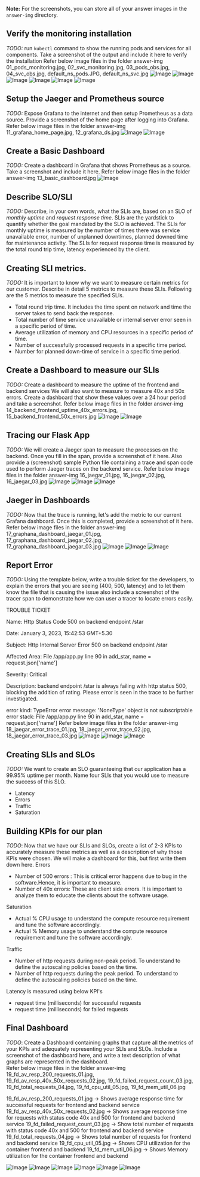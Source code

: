 **Note:** For the screenshots, you can store all of your answer images in the `answer-img` directory.

## Verify the monitoring installation

*TODO:* run `kubectl` command to show the running pods and services for all components. Take a screenshot of the output and include it here to verify the installation
Refer below image files in the folder answer-img
01_pods_monitoring.jpg, 02_svc_monitoring.jpg, 03_pods_obs.jpg, 04_svc_obs.jpg, default_ns_pods.JPG, default_ns_svc.jpg
![Image](https://github.com/sumanbgl/CNAND_nd064_C4_Observability_Starter_Files/blob/master/Project_Starter_Files-Building_a_Metrics_Dashboard/answer-img/01_pods_monitoring.JPG)
![Image](https://github.com/sumanbgl/CNAND_nd064_C4_Observability_Starter_Files/blob/master/Project_Starter_Files-Building_a_Metrics_Dashboard/answer-img/02_svc_monitoring.JPG)
![Image](https://github.com/sumanbgl/CNAND_nd064_C4_Observability_Starter_Files/blob/master/Project_Starter_Files-Building_a_Metrics_Dashboard/answer-img/03_pods_obs.JPG)
![Image](https://github.com/sumanbgl/CNAND_nd064_C4_Observability_Starter_Files/blob/master/Project_Starter_Files-Building_a_Metrics_Dashboard/answer-img/04_svc_obs.JPG)
![Image](https://github.com/sumanbgl/CNAND_nd064_C4_Observability_Starter_Files/blob/master/Project_Starter_Files-Building_a_Metrics_Dashboard/answer-img/default_ns_pods.JPG)
![Image](https://github.com/sumanbgl/CNAND_nd064_C4_Observability_Starter_Files/blob/master/Project_Starter_Files-Building_a_Metrics_Dashboard/answer-img/default_ns_svc.JPG)

## Setup the Jaeger and Prometheus source
*TODO:* Expose Grafana to the internet and then setup Prometheus as a data source. Provide a screenshot of the home page after logging into Grafana.
Refer below image files in the folder answer-img
11_grafana_home_page.jpg, 12_grafana_ds.jpg
![Image](https://github.com/sumanbgl/CNAND_nd064_C4_Observability_Starter_Files/blob/master/Project_Starter_Files-Building_a_Metrics_Dashboard/answer-img/11_grafana_home_page.JPG)
![Image](https://github.com/sumanbgl/CNAND_nd064_C4_Observability_Starter_Files/blob/master/Project_Starter_Files-Building_a_Metrics_Dashboard/answer-img/12_grafana_ds.JPG)

## Create a Basic Dashboard
*TODO:* Create a dashboard in Grafana that shows Prometheus as a source. Take a screenshot and include it here.
Refer below image files in the folder answer-img
13_basic_dashboard.jpg
![Image](https://github.com/sumanbgl/CNAND_nd064_C4_Observability_Starter_Files/blob/master/Project_Starter_Files-Building_a_Metrics_Dashboard/answer-img/13_basic_dashboard.JPG)

## Describe SLO/SLI
*TODO:* Describe, in your own words, what the SLIs are, based on an SLO of *monthly uptime* and *request response time*.
SLIs are the yardstick to quantify whether the goal mandated by the SLO is achieved. 
The SLIs for monthly uptime is measured by the number of times there was service unavailable error, number of unplanned downtimes, 
planned downed time for maintenance activity. 
The SLIs for request response time is measured by the total round trip time, latency experienced by the client.

## Creating SLI metrics.
*TODO:* It is important to know why we want to measure certain metrics for our customer. Describe in detail 5 metrics to measure these SLIs. 
Following are the 5 metrics to measure the specified SLIs.
 - Total round trip time. It includes the time spent on network and time the server takes to send back the response.
 - Total number of time service unavailable or internal server error seen in a specific period of time.
 - Average utilization of memory and CPU resources in a specific period of time.
 - Number of successfully processed requests in a specific time period.
 - Number for planned down-time of service in a specific time period.
 

## Create a Dashboard to measure our SLIs
*TODO:* Create a dashboard to measure the uptime of the frontend and backend services We will also want to measure to measure 40x and 50x errors. Create a dashboard that show these values over a 24 hour period and take a screenshot.
Refer below image files in the folder answer-img
14_backend_frontend_uptime_40x_errors.jpg, 15_backend_frontend_50x_errors.jpg
![Image](https://github.com/sumanbgl/CNAND_nd064_C4_Observability_Starter_Files/blob/master/Project_Starter_Files-Building_a_Metrics_Dashboard/answer-img/14_backend_frontend_uptime_40x_errors.JPG)
![Image](https://github.com/sumanbgl/CNAND_nd064_C4_Observability_Starter_Files/blob/master/Project_Starter_Files-Building_a_Metrics_Dashboard/answer-img/15_backend_frontend_50x_errors.JPG)

## Tracing our Flask App
*TODO:*  We will create a Jaeger span to measure the processes on the backend. Once you fill in the span, provide a screenshot of it here. Also provide a (screenshot) sample Python file containing a trace and span code used to perform Jaeger traces on the backend service.
Refer below image files in the folder answer-img
16_jaegar_01.jpg, 16_jaegar_02.jpg, 16_jaegar_03.jpg
![Image](https://github.com/sumanbgl/CNAND_nd064_C4_Observability_Starter_Files/blob/master/Project_Starter_Files-Building_a_Metrics_Dashboard/answer-img/16_jaegar_01.JPG)
![Image](https://github.com/sumanbgl/CNAND_nd064_C4_Observability_Starter_Files/blob/master/Project_Starter_Files-Building_a_Metrics_Dashboard/answer-img/16_jaegar_02.JPG)
![Image](https://github.com/sumanbgl/CNAND_nd064_C4_Observability_Starter_Files/blob/master/Project_Starter_Files-Building_a_Metrics_Dashboard/answer-img/16_jaegar_03.JPG)

## Jaeger in Dashboards
*TODO:* Now that the trace is running, let's add the metric to our current Grafana dashboard. Once this is completed, provide a screenshot of it here.
Refer below image files in the folder answer-img
17_graphana_dashboard_jaegar_01.jpg, 17_graphana_dashboard_jaegar_02.jpg, 17_graphana_dashboard_jaegar_03.jpg
![Image](https://github.com/sumanbgl/CNAND_nd064_C4_Observability_Starter_Files/blob/master/Project_Starter_Files-Building_a_Metrics_Dashboard/answer-img/17_graphana_dashboard_jaegar_01.JPG)
![Image](https://github.com/sumanbgl/CNAND_nd064_C4_Observability_Starter_Files/blob/master/Project_Starter_Files-Building_a_Metrics_Dashboard/answer-img/17_graphana_dashboard_jaegar_02.JPG)
![Image](https://github.com/sumanbgl/CNAND_nd064_C4_Observability_Starter_Files/blob/master/Project_Starter_Files-Building_a_Metrics_Dashboard/answer-img/17_graphana_dashboard_jaegar_03.JPG)

## Report Error
*TODO:* Using the template below, write a trouble ticket for the developers, to explain the errors that you are seeing (400, 500, latency) and to let them know the file that is causing the issue also include a screenshot of the tracer span to demonstrate how we can user a tracer to locate errors easily.

TROUBLE TICKET

Name: Http Status Code 500 on backend endpoint /star

Date: January 3, 2023, 15:42:53 GMT+5.30

Subject: Http Internal Server Error 500 on backend endpoint /star

Affected Area: File /app/app.py line 90 in add_star, name = request.json['name']

Severity: Critical

Description: backend endpoint /star is always failing with http status 500, blocking the addition of rating.
Please error is seen in the trace to be further investigated.

error kind: TypeError
error message: 'NoneType' object is not subscriptable
error stack: File /app/app.py line 90 in add_star, name = request.json['name']
Refer below image files in the folder answer-img
18_jaegar_error_trace_01.jpg, 18_jaegar_error_trace_02.jpg, 18_jaegar_error_trace_03.jpg
![Image](https://github.com/sumanbgl/CNAND_nd064_C4_Observability_Starter_Files/blob/master/Project_Starter_Files-Building_a_Metrics_Dashboard/answer-img/18_jaegar_error_trace_01.JPG)
![Image](https://github.com/sumanbgl/CNAND_nd064_C4_Observability_Starter_Files/blob/master/Project_Starter_Files-Building_a_Metrics_Dashboard/answer-img/18_jaegar_error_trace_02.JPG)
![Image](https://github.com/sumanbgl/CNAND_nd064_C4_Observability_Starter_Files/blob/master/Project_Starter_Files-Building_a_Metrics_Dashboard/answer-img/18_jaegar_error_trace_03.JPG)

## Creating SLIs and SLOs
*TODO:* We want to create an SLO guaranteeing that our application has a 99.95% uptime per month. Name four SLIs that you would use to measure the success of this SLO.
- Latency
- Errors
- Traffic
- Saturation

## Building KPIs for our plan
*TODO*: Now that we have our SLIs and SLOs, create a list of 2-3 KPIs to accurately measure these metrics as well as a description of why those KPIs were chosen. We will make a dashboard for this, but first write them down here.
Errors
 - Number of 500 errors : This is critical error happens due to bug in the software.Hence, it is important to measure.
 - Number of 40x errors: These are client side errors. It is important to analyze them to educate the clients about the software usage.

Saturation
 - Actual % CPU usage to understand the compute resource requirement and tune the software accordingly.
 - Actual % Memory usage to understand the compute resource requirement and tune the software accordingly.

Traffic
 - Number of http requests during non-peak period. To understand to define the autoscaling policies based on the time.
 - Number of http requests during the peak period. To understand to define the autoscaling policies based on the time.

Latency is measured using below KPI's
 - request time (milliseconds) for successful requests
 - request time (milliseconds) for failed requests

## Final Dashboard
*TODO*: Create a Dashboard containing graphs that capture all the metrics of your KPIs and adequately representing your SLIs and SLOs. Include a screenshot of the dashboard here, and write a text description of what graphs are represented in the dashboard.  
Refer below image files in the folder answer-img
19_fd_av_resp_200_requests_01.jpg, 19_fd_av_resp_40x_50x_requests_02.jpg, 19_fd_failed_request_count_03.jpg, 
19_fd_total_requests_04.jpg, 19_fd_cpu_util_05.jpg, 19_fd_mem_util_06.jpg

19_fd_av_resp_200_requests_01.jpg -> Shows average response time for successful requests for frontend and backend service
19_fd_av_resp_40x_50x_requests_02.jpg -> Shows average response time for requests with status code 40x and 500 for frontend and backend service
19_fd_failed_request_count_03.jpg -> Show total number of requests with status code 40x and 500 for frontend and backend service
19_fd_total_requests_04.jpg -> Shows total number of requests for frontend and backend service
19_fd_cpu_util_05.jpg -> Shows CPU utilization for the container frontend and backend
19_fd_mem_util_06.jpg -> Shows Memory utilization for the container frontend and backend

![Image](https://github.com/sumanbgl/CNAND_nd064_C4_Observability_Starter_Files/blob/master/Project_Starter_Files-Building_a_Metrics_Dashboard/answer-img/19_fd_av_resp_200_requests_01.JPG)
![Image](https://github.com/sumanbgl/CNAND_nd064_C4_Observability_Starter_Files/blob/master/Project_Starter_Files-Building_a_Metrics_Dashboard/answer-img/19_fd_av_resp_40x_50x_requests_02.JPG)
![Image](https://github.com/sumanbgl/CNAND_nd064_C4_Observability_Starter_Files/blob/master/Project_Starter_Files-Building_a_Metrics_Dashboard/answer-img/19_fd_failed_request_count_03.JPG)
![Image](https://github.com/sumanbgl/CNAND_nd064_C4_Observability_Starter_Files/blob/master/Project_Starter_Files-Building_a_Metrics_Dashboard/answer-img/19_fd_total_requests_04.JPG)
![Image](https://github.com/sumanbgl/CNAND_nd064_C4_Observability_Starter_Files/blob/master/Project_Starter_Files-Building_a_Metrics_Dashboard/answer-img/19_fd_cpu_util_05.JPG)
![Image](https://github.com/sumanbgl/CNAND_nd064_C4_Observability_Starter_Files/blob/master/Project_Starter_Files-Building_a_Metrics_Dashboard/answer-img/19_fd_mem_util_06.JPG)



